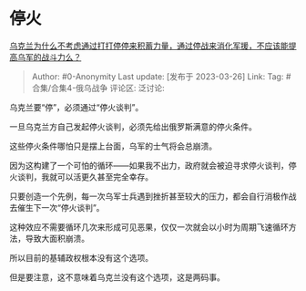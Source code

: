 # 停火
[乌克兰为什么不考虑通过打打停停来积蓄力量，通过停战来消化军援，不应该能提高乌军的战斗力么？](https://www.zhihu.com/question/590680783/answer/2954120812)

> Author: #0-Anonymity
> Last update: [发布于 2023-03-26]
> Link:
> Tag: #合集/合集4-俄乌战争
> 评论区:
> 泛讨论:

乌克兰要“停”，必须通过“停火谈判”。

一旦乌克兰方自己发起停火谈判，必须先给出俄罗斯满意的停火条件。

这些停火条件哪怕只是摆上台面，乌军的士气将会总崩溃。

因为这构建了一个可怕的循环——如果我不出力，政府就会被迫寻求停火谈判，停火谈判，我就可以活更久甚至完全幸存。

只要创造一个先例，每一次乌军士兵遇到挫折甚至较大的压力，都会自行消极作战去催生下一次“停火谈判”。

这种效应不需要循环几次来形成可见恶果，仅仅一次就会以小时为周期飞速循环方法，导致大面积崩溃。

所以目前的基辅政权根本没有这个选项。

但是要注意，这不意味着乌克兰没有这个选项，这是两码事。
